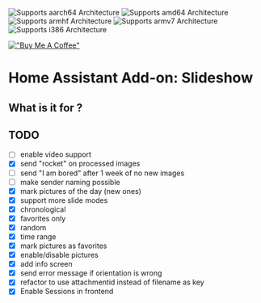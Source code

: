 ![Supports aarch64 Architecture][aarch64-shield] ![Supports amd64 Architecture][amd64-shield] ![Supports armhf Architecture][armhf-shield] ![Supports armv7 Architecture][armv7-shield] ![Supports i386 Architecture][i386-shield]

[aarch64-shield]: https://img.shields.io/badge/aarch64-yes-green.svg
[amd64-shield]: https://img.shields.io/badge/amd64-yes-green.svg
[armhf-shield]: https://img.shields.io/badge/armhf-yes-green.svg
[armv7-shield]: https://img.shields.io/badge/armv7-yes-green.svg
[i386-shield]: https://img.shields.io/badge/i386-yes-green.svg

[!["Buy Me A Coffee"](https://www.buymeacoffee.com/assets/img/custom_images/orange_img.png)](https://www.buymeacoffee.com/mkohns)

# Home Assistant Add-on: Slideshow

## What is it for ?

## TODO

- [ ] enable video support
- [x] send "rocket" on processed images
- [ ] send "I am bored" after 1 week of no new images
- [ ] make sender naming possible
- [x] mark pictures of the day (new ones)
- [x] support more slide modes
- [x] chronological
- [x] favorites only
- [x] random
- [x] time range
- [x] mark pictures as favorites
- [x] enable/disable pictures
- [x] add info screen
- [x] send error message if orientation is wrong
- [x] refactor to use attachmentid instead of filename as key
- [x] Enable Sessions in frontend
